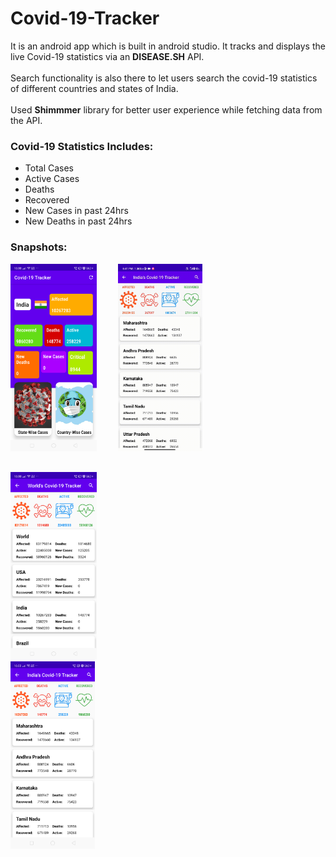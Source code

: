 # Covid-19-Tracker
It is an android app which is built in android studio. It tracks and displays the live Covid-19 statistics via an **DISEASE.SH** API. 
\
\
Search functionality is also there to let users search the covid-19 statistics of different countries and states of India. 
\
\
Used **Shimmmer** library for better user experience while fetching data from the API.
<h3>Covid-19 Statistics Includes:</h3>
<ul>
  <li>  Total Cases </li>  
  <li>  Active Cases </li>
  <li>  Deaths </li>
  <li> Recovered  </li>
  <li> New Cases in past 24hrs  </li>
  <li>  New Deaths in past 24hrs </li>
</ul>

<h3>Snapshots:</h3>
<pre>
<img src="https://github.com/AmitSingh12345678/Covid-19-Tracker/blob/master/Screenshots/Home_Screen.png" height="300">    <img src="https://github.com/AmitSingh12345678/Covid-19-Tracker/blob/master/Screenshots/Screenrecorder-2021-06-12-18-41-34-835(0)%5B1%5D.gif" height="300" />


<img src="https://github.com/AmitSingh12345678/Covid-19-Tracker/blob/master/Screenshots/Country_Wise_Cases.png" height="300">    <img src="https://github.com/AmitSingh12345678/Covid-19-Tracker/blob/master/Screenshots/State_Wise_Cases.png" height="300" width="135">
</pre>
